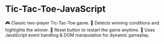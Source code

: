 # Tic-Tac-Toe-JavaScript
🎮 Classic two-player Tic-Tac-Toe game.
🔹 Detects winning conditions and highlights the winner.
🔹 Reset button to restart the game anytime.
🔹 Uses JavaScript event handling & DOM manipulation for dynamic gameplay.
